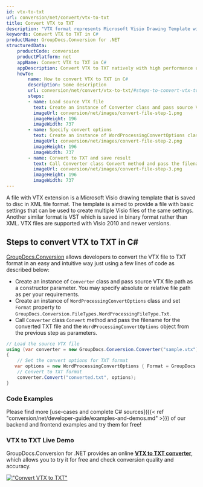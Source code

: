 ```yaml
---
id: vtx-to-txt
url: conversion/net/convert/vtx-to-txt
title: Convert VTX to TXT
description: "VTX format represents Microsoft Visio Drawing Template with .vtx extension. Learn how to convert VTX to TXT file programmatically in C# language using GroupDocs.Conversion for .NET library."
keywords: Convert VTX to TXT in C#
productName: GroupDocs.Conversion for .NET
structuredData:
    productCode: conversion
    productPlatform: net
    appName: Convert VTX to TXT in C#
    appDescription: Convert VTX to TXT natively with high performance using C# language and server side GroupDocs.Conversion for .NET APIs, without the use of any software like Microsoft or Open Office.
    howTo:
        name: How to convert VTX to TXT in C# 
        description: Some description
        url: conversion/net/convert/vtx-to-txt/#steps-to-convert-vtx-to-txt-in-c
        steps:
        - name: Load source VTX file 
          text: Create an instance of Converter class and pass source VTX file path as a constructor parameter. You may specify absolute or relative file path as per your requirements. 
          imageUrl: conversion/net/images/convert-file-step-1.png
          imageHeight: 196
          imageWidth: 737
        - name: Specify convert options 
          text: Create an instance of WordProcessingConvertOptions class.
          imageUrl: conversion/net/images/convert-file-step-2.png
          imageHeight: 196
          imageWidth: 737
        - name: Convert to TXT and save result 
          text: Call Converter class Convert method and pass the filename for the converted HTML file and the WordProcessingConvertOptions object from the previous step as parameters.
          imageUrl: conversion/net/images/convert-file-step-3.png
          imageHeight: 196
          imageWidth: 737
---
```


A file with VTX extension is a Microsoft Visio drawing template that is saved to disc in XML file format. The template is aimed to provide a file with basic settings that can be used to create multiple Visio files of the same settings. Another similar format is VST which is saved in binary format rather than XML. VTX files are supported with Visio 2010 and newer versions.

## Steps to convert VTX to TXT in C#

[GroupDocs.Conversion](https://products.groupdocs.com/conversion/net) allows developers to convert the VTX file to TXT format in an easy and intuitive way just using a few lines of code as described below:

* Create an instance of `Converter` class and pass source VTX file path as a constructor parameter. You may specify absolute or relative file path as per your requirements. 
* Create an instance of `WordProcessingConvertOptions` class and set `Format` property to `GroupDocs.Conversion.FileTypes.WordProcessingFileType.Txt`.
* Call `Converter` class `Convert` method and pass the filename for the converted TXT file and the `WordProcessingConvertOptions` object from the previous step as parameters.

```csharp
// Load the source VTX file
using (var converter = new GroupDocs.Conversion.Converter("sample.vtx"))
{
    // Set the convert options for TXT format
   var options = new WordProcessingConvertOptions { Format = GroupDocs.Conversion.FileTypes.WordProcessingFileType.Txt };
    // Convert to TXT format
    converter.Convert("converted.txt", options);
}
```

### Code Examples

Please find more [use-cases and complete C# sources]({{< ref "conversion/net/developer-guide/examples-and-demos.md" >}}) of our backend and frontend examples and try them for free!

### VTX to TXT Live Demo

GroupDocs.Conversion for .NET provides an online [**VTX to TXT converter**](https://products.groupdocs.app/conversion/vtx-to-txt), which allows you to try it for free and check conversion quality and accuracy.

[!["Convert VTX to TXT"](conversion/net/images/convert-to-txt/convert-vtx-to-txt.png)](https://products.groupdocs.app/conversion/vtx-to-txt)